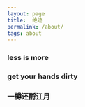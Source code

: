 ```yaml
---
layout: page
title:  绝迹
permalink: /about/
tags: about
---
```



### less is more

### get your hands dirty

### 一樽还酹江月

